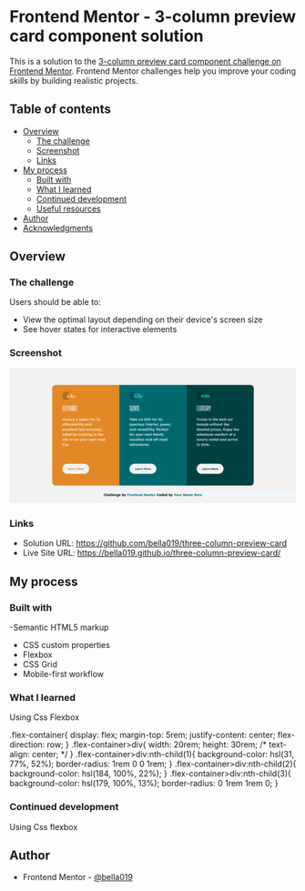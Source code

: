 # Frontend Mentor - 3-column preview card component solution

This is a solution to the [3-column preview card component challenge on Frontend Mentor](https://www.frontendmentor.io/challenges/3column-preview-card-component-pH92eAR2-). Frontend Mentor challenges help you improve your coding skills by building realistic projects. 

## Table of contents

- [Overview](#overview)
  - [The challenge](#the-challenge)
  - [Screenshot](#screenshot)
  - [Links](#links)
- [My process](#my-process)
  - [Built with](#built-with)
  - [What I learned](#what-i-learned)
  - [Continued development](#continued-development)
  - [Useful resources](#useful-resources)
- [Author](#author)
- [Acknowledgments](#acknowledgments)

## Overview

### The challenge

Users should be able to:

- View the optimal layout depending on their device's screen size
- See hover states for interactive elements

### Screenshot
![Alt text](Screenshot%202023-03-03%20at%2020-30-54%203-%20Column%20Preview%20card%20Component%20Frontend%20Mentor.png)

### Links

- Solution URL: https://github.com/bella019/three-column-preview-card
- Live Site URL: https://bella019.github.io/three-column-preview-card/

## My process

### Built with
-Semantic HTML5 markup
- CSS custom properties
- Flexbox
- CSS Grid
- Mobile-first workflow

### What I learned
Using Css Flexbox

.flex-container{
    display: flex;
    margin-top: 5rem;
    justify-content: center;
    flex-direction: row;
}
.flex-container>div{
    width: 20rem;
    height: 30rem;
    /* text-align: center; */
}
.flex-container>div:nth-child(1){
    background-color: hsl(31, 77%, 52%);
    border-radius: 1rem 0 0 1rem;
}
.flex-container>div:nth-child(2){
    background-color: hsl(184, 100%, 22%);
}
.flex-container>div:nth-child(3){
background-color:  hsl(179, 100%, 13%);
border-radius: 0 1rem 1rem 0;
}

### Continued development
Using Css flexbox

## Author
- Frontend Mentor - [@bella019](https://www.frontendmentor.io/profile/bella019)
